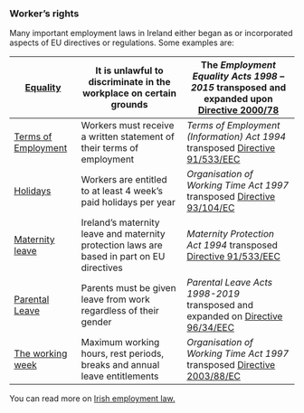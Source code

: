 ###  Worker’s rights

Many important employment laws in Ireland either began as or incorporated
aspects of EU directives or regulations. Some examples are:

[ Equality ](../../../employment/equality_in_work/equality_in_the_workplace.en.html) |  It is unlawful to discriminate in the workplace on certain grounds  |  The _Employment Equality Acts 1998 – 2015_ transposed and expanded upon [ Directive 2000/78 ](https://eur-lex.europa.eu/legal-content/EN/TXT/?uri=celex%3A32000L0078)  
---|---|---  
[ Terms of Employment ](../../../employment/employment_rights_and_conditions/contracts_of_employment/contract_of_employment.en.html) |  Workers must receive a written statement of their terms of employment  |  _Terms of Employment (Information) Act 1994_ transposed [ Directive 91/533/EEC ](https://eur-lex.europa.eu/legal-content/EN/ALL/?uri=CELEX%3A31991L0533)  
[ Holidays ](../../../employment/employment_rights_and_conditions/leave_and_holidays/annual_leave_public_holidays.en.html) |  Workers are entitled to at least 4 week’s paid holidays per year  |  _Organisation of Working Time Act 1997_ transposed [ Directive 93/104/EC ](https://eur-lex.europa.eu/legal-content/EN/TXT/?uri=CELEX%3A31993L0104)  
[ Maternity leave ](../../../employment/employment_rights_and_conditions/leave_and_holidays/maternity_leave.en.html) |  Ireland’s maternity leave and maternity protection laws are based in part on EU directives  |  _Maternity Protection Act 1994_ transposed [ Directive 91/533/EEC ](https://eur-lex.europa.eu/legal-content/EN/ALL/?uri=CELEX%3A31991L0533)  
[ Parental Leave ](../../../employment/employment_rights_and_conditions/leave_and_holidays/parental_leave.en.html) |  Parents must be given leave from work regardless of their gender  |  _Parental Leave Acts 1998-2019_ transposed and expanded on [ Directive 96/34/EEC ](https://eur-lex.europa.eu/legal-content/EN/ALL/?uri=CELEX%3A31996L0034)  
[ The working week ](../../../employment/employment_rights_and_conditions/hours_of_work/working_week.en.html) |  Maximum working hours, rest periods, breaks and annual leave entitlements  |  _Organisation of Working Time Act 1997_ transposed [ Directive 2003/88/EC ](https://eur-lex.europa.eu/legal-content/EN/TXT/?uri=celex%3A32003L0088)  
  
You can read more on [ Irish employment law.
](https://www.citizensinformation.ie/en/employment/)
